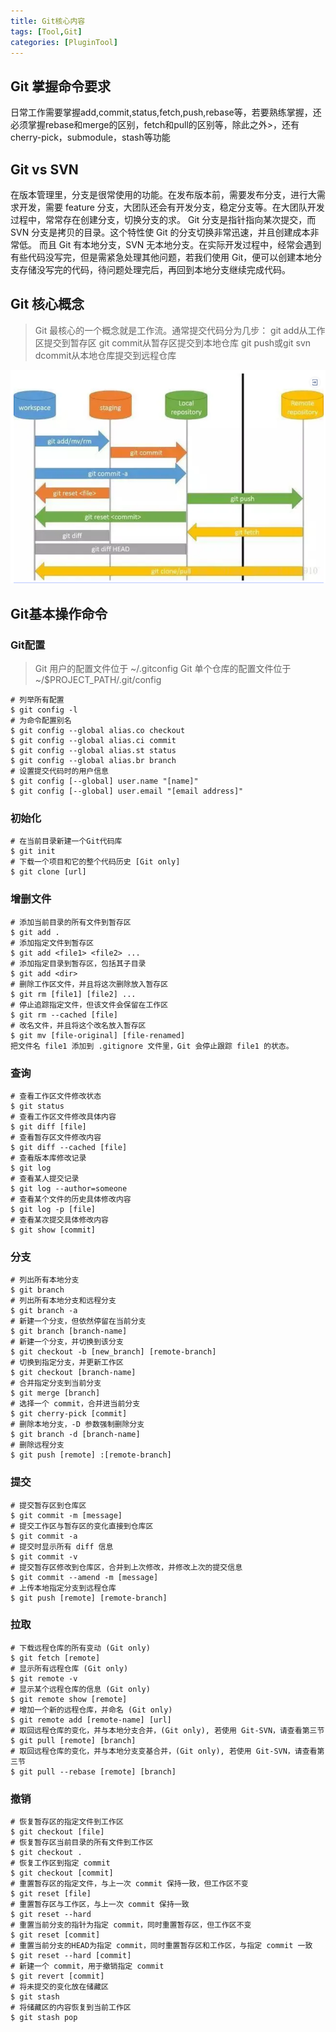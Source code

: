 ```yaml
---
title: Git核心内容
tags: [Tool,Git]
categories: [PluginTool]
---
```

## Git 掌握命令要求
日常工作需要掌握add,commit,status,fetch,push,rebase等，若要熟练掌握，还必须掌握rebase和merge的区别，fetch和pull的区别等，除此之外>，还有cherry-pick，submodule，stash等功能

## Git vs SVN
在版本管理里，分支是很常使用的功能。在发布版本前，需要发布分支，进行大需求开发，需要 feature 分支，大团队还会有开发分支，稳定分支等。在大团队开发过程中，常常存在创建分支，切换分支的求。
Git 分支是指针指向某次提交，而 SVN 分支是拷贝的目录。这个特性使 Git 的分支切换非常迅速，并且创建成本非常低。
而且 Git 有本地分支，SVN 无本地分支。在实际开发过程中，经常会遇到有些代码没写完，但是需紧急处理其他问题，若我们使用 Git，便可以创建本地分支存储没写完的代码，待问题处理完后，再回到本地分支继续完成代码。

## Git 核心概念
>Git 最核心的一个概念就是工作流。通常提交代码分为几步：
>git add从工作区提交到暂存区
>git commit从暂存区提交到本地仓库
>git push或git svn dcommit从本地仓库提交到远程仓库

![Git提交核心流程](/img/GitFolw.png "Git提交核心流程")

## Git基本操作命令
### Git配置
>Git 用户的配置文件位于 ~/.gitconfig
>Git 单个仓库的配置文件位于 ~/$PROJECT_PATH/.git/config

```
# 列举所有配置
$ git config -l
# 为命令配置别名
$ git config --global alias.co checkout
$ git config --global alias.ci commit
$ git config --global alias.st status
$ git config --global alias.br branch
# 设置提交代码时的用户信息
$ git config [--global] user.name "[name]"
$ git config [--global] user.email "[email address]"
```

### 初始化
```
# 在当前目录新建一个Git代码库
$ git init
# 下载一个项目和它的整个代码历史 [Git only]
$ git clone [url]
```

### 增删文件
```
# 添加当前目录的所有文件到暂存区
$ git add .
# 添加指定文件到暂存区
$ git add <file1> <file2> ...
# 添加指定目录到暂存区，包括其子目录
$ git add <dir>
# 删除工作区文件，并且将这次删除放入暂存区
$ git rm [file1] [file2] ...
# 停止追踪指定文件，但该文件会保留在工作区
$ git rm --cached [file]
# 改名文件，并且将这个改名放入暂存区
$ git mv [file-original] [file-renamed]
把文件名 file1 添加到 .gitignore 文件里，Git 会停止跟踪 file1 的状态。
```

### 查询
```
# 查看工作区文件修改状态
$ git status
# 查看工作区文件修改具体内容
$ git diff [file]
# 查看暂存区文件修改内容
$ git diff --cached [file]
# 查看版本库修改记录
$ git log
# 查看某人提交记录
$ git log --author=someone
# 查看某个文件的历史具体修改内容
$ git log -p [file]
# 查看某次提交具体修改内容
$ git show [commit]
```

### 分支
```
# 列出所有本地分支
$ git branch
# 列出所有本地分支和远程分支
$ git branch -a
# 新建一个分支，但依然停留在当前分支
$ git branch [branch-name]
# 新建一个分支，并切换到该分支
$ git checkout -b [new_branch] [remote-branch]
# 切换到指定分支，并更新工作区
$ git checkout [branch-name]
# 合并指定分支到当前分支
$ git merge [branch]
# 选择一个 commit，合并进当前分支
$ git cherry-pick [commit]
# 删除本地分支，-D 参数强制删除分支
$ git branch -d [branch-name]
# 删除远程分支
$ git push [remote] :[remote-branch]
```

### 提交
```
# 提交暂存区到仓库区
$ git commit -m [message]
# 提交工作区与暂存区的变化直接到仓库区
$ git commit -a
# 提交时显示所有 diff 信息
$ git commit -v
# 提交暂存区修改到仓库区，合并到上次修改，并修改上次的提交信息
$ git commit --amend -m [message]
# 上传本地指定分支到远程仓库
$ git push [remote] [remote-branch]
```

### 拉取
```
# 下载远程仓库的所有变动 (Git only)
$ git fetch [remote]
# 显示所有远程仓库 (Git only)
$ git remote -v
# 显示某个远程仓库的信息 (Git only)
$ git remote show [remote]
# 增加一个新的远程仓库，并命名 (Git only)
$ git remote add [remote-name] [url]
# 取回远程仓库的变化，并与本地分支合并，(Git only), 若使用 Git-SVN，请查看第三节
$ git pull [remote] [branch]
# 取回远程仓库的变化，并与本地分支变基合并，(Git only), 若使用 Git-SVN，请查看第三节
$ git pull --rebase [remote] [branch]
```

### 撤销
```
# 恢复暂存区的指定文件到工作区
$ git checkout [file]
# 恢复暂存区当前目录的所有文件到工作区
$ git checkout .
# 恢复工作区到指定 commit
$ git checkout [commit]
# 重置暂存区的指定文件，与上一次 commit 保持一致，但工作区不变
$ git reset [file]
# 重置暂存区与工作区，与上一次 commit 保持一致
$ git reset --hard
# 重置当前分支的指针为指定 commit，同时重置暂存区，但工作区不变
$ git reset [commit]
# 重置当前分支的HEAD为指定 commit，同时重置暂存区和工作区，与指定 commit 一致
$ git reset --hard [commit]
# 新建一个 commit，用于撤销指定 commit
$ git revert [commit]
# 将未提交的变化放在储藏区
$ git stash
# 将储藏区的内容恢复到当前工作区
$ git stash pop
```

